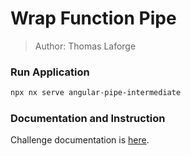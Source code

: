 # Wrap Function Pipe

> Author: Thomas Laforge

### Run Application

```bash
npx nx serve angular-pipe-intermediate
```

### Documentation and Instruction

Challenge documentation is [here](https://angular-challenges.vercel.app/challenges/angular/9-pipe-wrapFn/).
